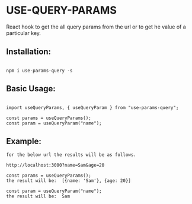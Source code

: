 # USE-QUERY-PARAMS

React hook to get the all query params from the url or to get he value of a particular key.

## Installation:

```

npm i use-params-query -s

```

## Basic Usage:

```

import useQueryParams, { useQueryParam } from "use-params-query";

const params = useQueryParams();
const param = useQueryParam("name");

```

## Example:

```
for the below url the results will be as follows.

http://localhost:3000?name=Sam&age=20

const params = useQueryParams();
the result will be:  [{name: 'Sam'}, {age: 20}]

const param = useQueryParam("name");
the result will be:  Sam

```
